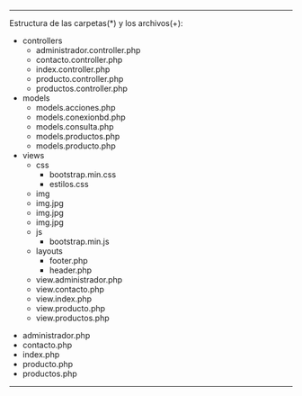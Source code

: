 _______________________________________________________________

Estructura de las carpetas(*) y los archivos(+):

* controllers
    + administrador.controller.php
    + contacto.controller.php
    + index.controller.php
    + producto.controller.php
    + productos.controller.php
* models
    + models.acciones.php
    + models.conexionbd.php
    + models.consulta.php
    + models.productos.php
    + models.producto.php
* views
    * css
        + bootstrap.min.css
        + estilos.css
    * img
	+ img.jpg
	+ img.jpg
	+ img.jpg
    * js
        + bootstrap.min.js
    * layouts
        + footer.php
        + header.php
    + view.administrador.php
    + view.contacto.php
    + view.index.php
    + view.producto.php
    + view.productos.php
+ administrador.php
+ contacto.php
+ index.php
+ producto.php
+ productos.php
_______________________________________________________________
